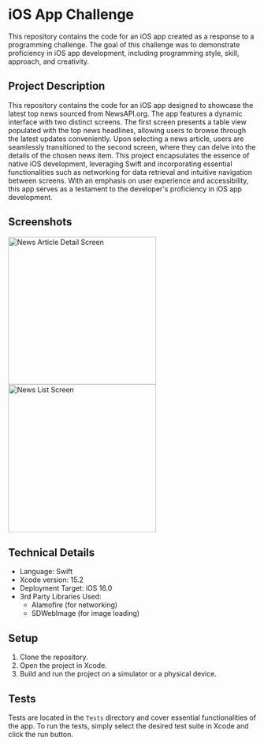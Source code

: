 # iOS App Challenge

This repository contains the code for an iOS app created as a response to a programming challenge. The goal of this challenge was to demonstrate proficiency in iOS app development, including programming style, skill, approach, and creativity.

## Project Description

This repository contains the code for an iOS app designed to showcase the latest top news sourced from NewsAPI.org. The app features a dynamic interface with two distinct screens. The first screen presents a table view populated with the top news headlines, allowing users to browse through the latest updates conveniently. Upon selecting a news article, users are seamlessly transitioned to the second screen, where they can delve into the details of the chosen news item. This project encapsulates the essence of native iOS development, leveraging Swift and incorporating essential functionalities such as networking for data retrieval and intuitive navigation between screens. With an emphasis on user experience and accessibility, this app serves as a testament to the developer's proficiency in iOS app development.

## Screenshots

<img src="https://github.com/Tilak1028-st/FireNews/assets/75114840/5d5dc2d4-7229-4b37-a8bb-c9c8f9be6f09" alt="News Article Detail Screen" width="300"> 
<img src="https://github.com/Tilak1028-st/FireNews/assets/75114840/3d48b3a4-1d78-4845-8228-9a630efe039e" alt="News List Screen" width="300"> 

## Technical Details

- Language: Swift
- Xcode version: 15.2
- Deployment Target: iOS 16.0
- 3rd Party Libraries Used:
  - Alamofire (for networking)
  - SDWebImage (for image loading)

## Setup

1. Clone the repository.
2. Open the project in Xcode.
3. Build and run the project on a simulator or a physical device.

## Tests

Tests are located in the `Tests` directory and cover essential functionalities of the app. To run the tests, simply select the desired test suite in Xcode and click the run button.

